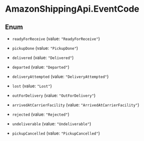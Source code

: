 # AmazonShippingApi.EventCode

## Enum


* `readyForReceive` (value: `"ReadyForReceive"`)

* `pickupDone` (value: `"PickupDone"`)

* `delivered` (value: `"Delivered"`)

* `departed` (value: `"Departed"`)

* `deliveryAttempted` (value: `"DeliveryAttempted"`)

* `lost` (value: `"Lost"`)

* `outForDelivery` (value: `"OutForDelivery"`)

* `arrivedAtCarrierFacility` (value: `"ArrivedAtCarrierFacility"`)

* `rejected` (value: `"Rejected"`)

* `undeliverable` (value: `"Undeliverable"`)

* `pickupCancelled` (value: `"PickupCancelled"`)


